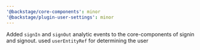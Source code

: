 ```yaml
---
'@backstage/core-components': minor
'@backstage/plugin-user-settings': minor
---
```


Added `signIn` and `signOut` analytic events to the core-components of signin and signout. used `userEntityRef` for determining the user
